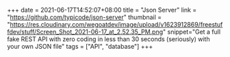 +++
date = 2021-06-17T14:52:07+08:00
title = "Json Server"
link = "https://github.com/typicode/json-server"
thumbnail = "https://res.cloudinary.com/wegoatdev/image/upload/v1623912869/freestuffdev/stuff/Screen_Shot_2021-06-17_at_2.52.35_PM.png"
snippet="Get a full fake REST API with zero coding in less than 30 seconds (seriously) with your own JSON file"
tags = ["API", "database"]
+++
